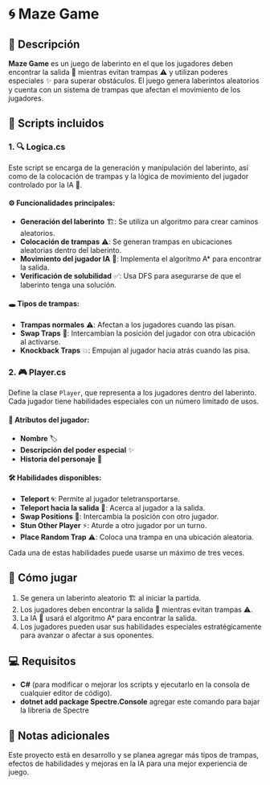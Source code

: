 # 🌀 Maze Game

## 📝 Descripción  
**Maze Game** es un juego de laberinto en el que los jugadores deben encontrar la salida 🏁 mientras evitan trampas ⚠️ y utilizan poderes especiales ✨ para superar obstáculos. El juego genera laberintos aleatorios y cuenta con un sistema de trampas que afectan el movimiento de los jugadores.  

## 📜 Scripts incluidos  

### 1. **🔍 Logica.cs**  
Este script se encarga de la generación y manipulación del laberinto, así como de la colocación de trampas y la lógica de movimiento del jugador controlado por la IA 🤖.  

#### ⚙️ Funcionalidades principales:  
- **Generación del laberinto** 🏗️: Se utiliza un algoritmo para crear caminos aleatorios.  
- **Colocación de trampas** ⚠️: Se generan trampas en ubicaciones aleatorias dentro del laberinto.  
- **Movimiento del jugador IA** 🤖: Implementa el algoritmo A* para encontrar la salida.  
- **Verificación de solubilidad** ✅: Usa DFS para asegurarse de que el laberinto tenga una solución.  

#### 🕳️ Tipos de trampas:  
- **Trampas normales** ⚠️: Afectan a los jugadores cuando las pisan.  
- **Swap Traps** 🔄: Intercambian la posición del jugador con otra ubicación al activarse.  
- **Knockback Traps** 💥: Empujan al jugador hacia atrás cuando las pisa.  

### 2. **🎮 Player.cs**  
Define la clase `Player`, que representa a los jugadores dentro del laberinto. Cada jugador tiene habilidades especiales con un número limitado de usos.  

#### 🔹 Atributos del jugador:  
- **Nombre** 🏷️  
- **Descripción del poder especial** ✨  
- **Historia del personaje** 📖  

#### 🛠️ Habilidades disponibles:  
- **Teleport** 🌀: Permite al jugador teletransportarse.  
- **Teleport hacia la salida** 🎯: Acerca al jugador a la salida.  
- **Swap Positions** 🔄: Intercambia la posición con otro jugador.  
- **Stun Other Player** ⚡: Aturde a otro jugador por un turno.  
- **Place Random Trap** ⚠️: Coloca una trampa en una ubicación aleatoria.  

Cada una de estas habilidades puede usarse un máximo de tres veces.  

## 🎲 Cómo jugar  
1. Se genera un laberinto aleatorio 🏗️ al iniciar la partida.  
2. Los jugadores deben encontrar la salida 🏁 mientras evitan trampas ⚠️.  
3. La IA 🤖 usará el algoritmo A* para encontrar la salida.  
4. Los jugadores pueden usar sus habilidades especiales estratégicamente para avanzar o afectar a sus oponentes.  

## 💻 Requisitos  
- **C#** (para modificar o mejorar los scripts y ejecutarlo en la consola de cualquier editor de código).
- **dotnet add package Spectre.Console**  agregar este comando para bajar la libreria de Spectre 


## 🚀 Notas adicionales  
Este proyecto está en desarrollo y se planea agregar más tipos de trampas, efectos de habilidades y mejoras en la IA para una mejor experiencia de juego.  



